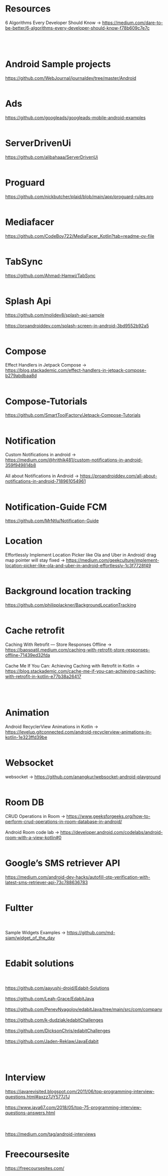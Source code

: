 # Resources

6 Algorithms Every Developer Should Know -> https://medium.com/dare-to-be-better/6-algorithms-every-developer-should-know-f78b609c7e7c<br><br><br><br>

# Android Sample projects
https://github.com/WebJournal/journaldev/tree/master/Android <br><br>
# Ads
https://github.com/googleads/googleads-mobile-android-examples <br><br>
# ServerDrivenUi
https://github.com/alibahaaa/ServerDrivenUi <br><br>
# Proguard
https://github.com/nickbutcher/plaid/blob/main/app/proguard-rules.pro <br><br>
# Mediafacer
https://github.com/CodeBoy722/MediaFacer_Kotlin?tab=readme-ov-file <br><br>
# TabSync
https://github.com/Ahmad-Hamwi/TabSync <br><br> 

# Splash Api
https://github.com/molidev8/splash-api-sample <br><br>
https://proandroiddev.com/splash-screen-in-android-3bd9552b92a5<br><br>
# Compose
Effect Handlers in Jetpack Compose -> https://blog.stackademic.com/effect-handlers-in-jetpack-compose-b279abdbaa8d <br><br>
# Compose-Tutorials
https://github.com/SmartToolFactory/Jetpack-Compose-Tutorials<br><br>

# Notification
Custom Notifications in android -> https://medium.com/@hrithik481/custom-notifications-in-android-359f949814b8 <br><br>
All about Notifications in Android -> https://proandroiddev.com/all-about-notifications-in-android-718961054961 <br><br>
# Notification-Guide FCM
https://github.com/MrNtlu/Notification-Guide
# Location
Effortlessly Implement Location Picker like Ola and Uber in Android/ drag map pointer will stay fixed -> https://medium.com/geekculture/implement-location-picker-like-ola-and-uber-in-android-effortlessly-1c3f7728f49<br><br>
# Background location tracking
https://github.com/philipplackner/BackgroundLocationTracking<br><br>

# Cache retrofit
Caching With Retrofit — Store Responses Offline -> https://bapspatil.medium.com/caching-with-retrofit-store-responses-offline-71439ed32fda<br><br>
Cache Me If You Can: Achieving Caching with Retrofit in Kotlin -> https://blog.stackademic.com/cache-me-if-you-can-achieving-caching-with-retrofit-in-kotlin-e77b38a26417<br><br><br><br>

# Animation
Android RecyclerView Animations in Kotlin -> https://levelup.gitconnected.com/android-recyclerview-animations-in-kotlin-1e323ffd39be<br><br>
# Websocket
websocket -> https://github.com/anangkur/websocket-android-playground<br><br>

# Room DB
CRUD Operations in Room -> https://www.geeksforgeeks.org/how-to-perform-crud-operations-in-room-database-in-android/<br><br>
Android Room code lab -> https://developer.android.com/codelabs/android-room-with-a-view-kotlin#0<br><br>
# Google’s SMS retriever API
https://medium.com/android-dev-hacks/autofill-otp-verification-with-latest-sms-retriever-api-73c788636783<br><br>


# Fultter <br><br>
Sample Widgets Examples -> https://github.com/md-siam/widget_of_the_day<br><br>




# Edabit solutions <br><br>

https://github.com/aayushi-droid/Edabit-Solutions <br><br>
https://github.com/Leah-Grace/EdabitJava<br><br>
https://github.com/PenevNyagolov/edabitJava/tree/main/src/com/company<br><br>
https://github.com/k-dudziak/edabitChallenges<br><br>
https://github.com/DicksonChris/edabitChallenges<br><br>
https://github.com/Jaden-Reklaw/JavaEdabit<br><br><br><br>


# Interview
https://javarevisited.blogspot.com/2011/06/top-programming-interview-questions.html#axzz7JY577J1J<br><br>
https://www.java67.com/2018/05/top-75-programming-interview-questions-answers.html<br><br><br><br>
https://medium.com/tag/android-interviews




# Freecoursesite
https://freecoursesites.com/

<br><br>

<br><br>

<br><br>
<br><br>

<br><br>

<br><br>
<br><br>

<br><br>

<br><br>
<br><br>

<br><br>

<br><br>
<br><br>

<br><br>

<br><br>
